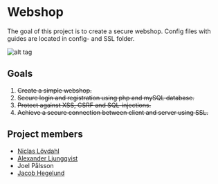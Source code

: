 # Webshop

The goal of this project is to create a secure webshop.
Config files with guides are located in config- and SSL folder.

![alt tag](https://raw.githubusercontent.com/NiclasLovdahl/EITF05/master/webshop.png)

## Goals
1. ~~Create a simple webshop.~~
2. ~~Secure login and registration using php and mySQL database.~~
3. ~~Protect against XSS, CSRF and SQL-injections.~~
4. ~~Achieve a secure connection between client and server using SSL.~~

## Project members
- [Niclas Lövdahl](https://github.com/NiclasLovdahl)
- [Alexander Ljungqvist](https://github.com/alqancool)
- Joel Pålsson
- [Jacob Hegelund](https://github.com/JHegelund)


